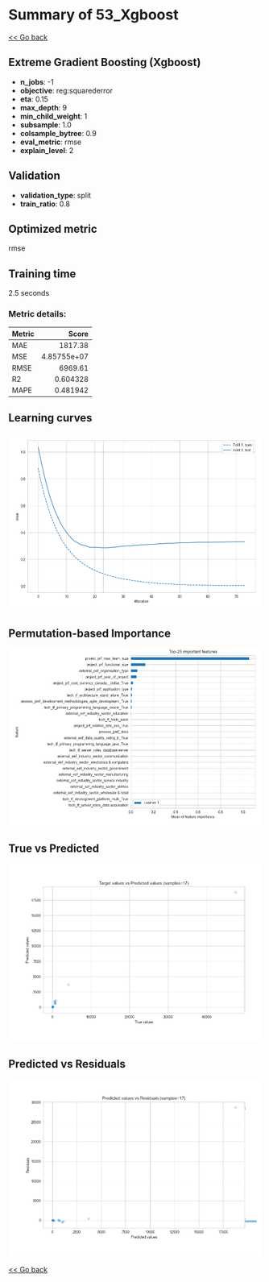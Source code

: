 # Summary of 53_Xgboost

[<< Go back](../README.md)


## Extreme Gradient Boosting (Xgboost)
- **n_jobs**: -1
- **objective**: reg:squarederror
- **eta**: 0.15
- **max_depth**: 9
- **min_child_weight**: 1
- **subsample**: 1.0
- **colsample_bytree**: 0.9
- **eval_metric**: rmse
- **explain_level**: 2

## Validation
 - **validation_type**: split
 - **train_ratio**: 0.8

## Optimized metric
rmse

## Training time

2.5 seconds

### Metric details:
| Metric   |          Score |
|:---------|---------------:|
| MAE      | 1817.38        |
| MSE      |    4.85755e+07 |
| RMSE     | 6969.61        |
| R2       |    0.604328    |
| MAPE     |    0.481942    |



## Learning curves
![Learning curves](learning_curves.png)

## Permutation-based Importance
![Permutation-based Importance](permutation_importance.png)
## True vs Predicted

![True vs Predicted](true_vs_predicted.png)


## Predicted vs Residuals

![Predicted vs Residuals](predicted_vs_residuals.png)



[<< Go back](../README.md)
